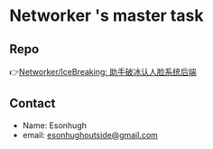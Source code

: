 #  Networker 's master task
## Repo
👉[Networker/IceBreaking: 助手破冰认人脸系统后端](https://github.com/Esonhugh/justhomework.git)

## Contact
- Name: Esonhugh
- email: esonhughoutside@gmail.com

